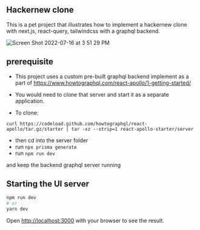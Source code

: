 ## Hackernew clone

This is a pet project that illustrates how to implement a hackernew clone with next.js, react-query, tailwindcss with a graphql backend.

![Screen Shot 2022-07-16 at 3 51 29 PM](https://user-images.githubusercontent.com/1467801/179374341-721085cf-9e29-4570-825d-d29f86a03ca5.png)


## prerequisite

- This project uses a custom pre-built graphql backend implement as a part of https://www.howtographql.com/react-apollo/1-getting-started/
- You would need to clone that server and start it as a separate application.

- To clone:  

```
curl https://codeload.github.com/howtographql/react-apollo/tar.gz/starter | tar -xz --strip=1 react-apollo-starter/server
```

- then cd into the server folder
- run `npx prisma generate`
- run `npm run dev`

and keep the backend graphql server running

## Starting the UI server

```bash
npm run dev
# or
yarn dev
```

Open [http://localhost:3000](http://localhost:3000) with your browser to see the result.

